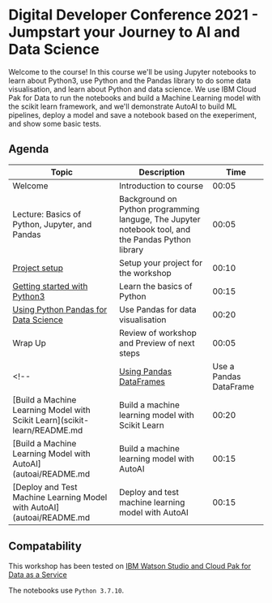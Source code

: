# Digital Developer Conference 2021 - Jumpstart your Journey to AI and Data Science

Welcome to the course! In this course we'll be using Jupyter notebooks to learn about Python3, use Python and the Pandas library to do some data visualisation, and learn about Python and data science. We use IBM Cloud Pak for Data to run the notebooks and build a Machine Learning model with the scikit learn framework, and we'll demonstrate AutoAI to build ML pipelines, deploy a model and save a notebook based on the exeperiment, and show some basic tests.

## Agenda

| Topic | Description | Time |
| - | - | - |
| Welcome | Introduction to course | 00:05 |
| Lecture: Basics of Python, Jupyter, and Pandas | Background on Python programming languge, The Jupyter notebook tool, and the Pandas Python library |  00:05 |
| [Project setup](project-setup/README.md) | Setup your project for the workshop | 00:10 |
| [Getting started with Python3](python3/README.md) | Learn the basics of Python | 00:15 |
| [Using Python Pandas for Data Science](python-pandas/README.md) | Use Pandas for data visualisation | 00:20 |
| Wrap Up | Review of workshop and Preview of next steps | 00:05 |
<!-- | [Using Pandas DataFrames](work-with-dataframe/README.md) | Use a Pandas DataFrame | 00:10 | 
| [Build a Machine Learning Model with Scikit Learn](scikit-learn/README.md | Build a machine learning model with Scikit Learn | 00:20 |
| [Build a Machine Learning Model with AutoAI](autoai/README.md | Build a machine learning model with AutoAI| 00:15 |
| [Deploy and Test Machine Learning Model with AutoAI](autoai/README.md | Deploy and test machine learning model with AutoAI| 00:15 | -->

## Compatability

This workshop has been tested on [IBM Watson Studio and Cloud Pak for Data as a Service](https://dataplatform.cloud.ibm.com)

The notebooks use `Python 3.7.10`.
